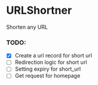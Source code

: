 # URLShortner
Shorten any URL

### TODO:

- [x] Create a url record for short url
- [ ] Redirection logic for short url
- [ ] Setting expiry for short_url
- [ ] Get request for homepage
